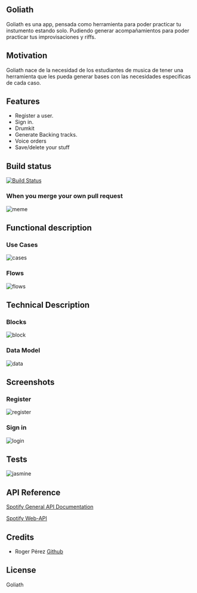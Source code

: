 ## Goliath
Goliath es una app, pensada como herramienta para poder practicar tu instumento estando solo. Pudiendo generar acompañamientos para poder practicar tus improvisaciones y riffs.
## Motivation
 Goliath nace de la necesidad de los estudiantes de musica de tener una herramienta que les pueda generar bases con las necesidades especificas de cada caso.
## Features

* Register a user.
* Sign in.
* Drumkit
* Generate Backing tracks.
* Voice orders
* Save/delete your stuff

## Build status 

[![Build Status](https://img.shields.io/badge/build-working-brightgreen.svg)](https://github.com/joseortuno/skylab-bootcamp-201907/tree/esputy/develop/staff/groups/esputy-corp/esputyfu)

### When you merge your own pull request

![meme](https://files.slack.com/files-pri/T0SJKHBFZ-FM9PBTEUW/captura_de_pantalla_2019-08-09_a_las_14.24.56.png)

## Functional description

### Use Cases

![cases](https://svgshare.com/i/ETu.svg)

### Flows

![flows](https://i.ibb.co/XSbxpgG/flows1.png)

## Technical Description

### Blocks

![block](https://svgshare.com/i/EVH.svg)

### Data Model

![data](https://svgshare.com/i/ETK.svg)

## Screenshots

### Register

![register](https://i.ibb.co/C7hGw4t/register.png)

### Sign in

![login](https://i.ibb.co/PMM2DyD/signin.png)

## Tests

![jasmine](https://i.ibb.co/5RF4Qx5/jasmine.png)

## API Reference

[Spotify General API Documentation](https://developer.spotify.com/documentation/)

[Spotify Web-API](https://developer.spotify.com/documentation/web-api/)


## Credits


* Roger Pérez [Github](https://github.com/rogervegan/)


## License
Goliath